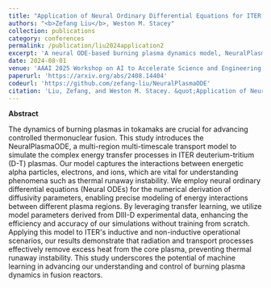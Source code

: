 ```yaml
---
title: "Application of Neural Ordinary Differential Equations for ITER Burning Plasma Dynamics"
authors: "<b>Zefang Liu</b>, Weston M. Stacey"
collection: publications
category: conferences
permalink: /publication/liu2024application2
excerpt: 'A neural ODE-based burning plasma dynamics model, NeuralPlasmaODE, simulates energy transfer in ITER plasmas for both inductive and non-inductive scenarios.'
date: 2024-08-01
venue: 'AAAI 2025 Workshop on AI to Accelerate Science and Engineering (AI2ASE)'
paperurl: 'https://arxiv.org/abs/2408.14404'
codeurl: 'https://github.com/zefang-liu/NeuralPlasmaODE'
citation: 'Liu, Zefang, and Weston M. Stacey. &quot;Application of Neural Ordinary Differential Equations for ITER Burning Plasma Dynamics.&quot; <i>arXiv preprint arXiv:2408.14404</i> (2024).'
---
```


**Abstract**

The dynamics of burning plasmas in tokamaks are crucial for advancing controlled thermonuclear fusion. This study introduces the NeuralPlasmaODE, a multi-region multi-timescale transport model to simulate the complex energy transfer processes in ITER deuterium-tritium (D-T) plasmas. Our model captures the interactions between energetic alpha particles, electrons, and ions, which are vital for understanding phenomena such as thermal runaway instability. We employ neural ordinary differential equations (Neural ODEs) for the numerical derivation of diffusivity parameters, enabling precise modeling of energy interactions between different plasma regions. By leveraging transfer learning, we utilize model parameters derived from DIII-D experimental data, enhancing the efficiency and accuracy of our simulations without training from scratch. Applying this model to ITER's inductive and non-inductive operational scenarios, our results demonstrate that radiation and transport processes effectively remove excess heat from the core plasma, preventing thermal runaway instability. This study underscores the potential of machine learning in advancing our understanding and control of burning plasma dynamics in fusion reactors.
